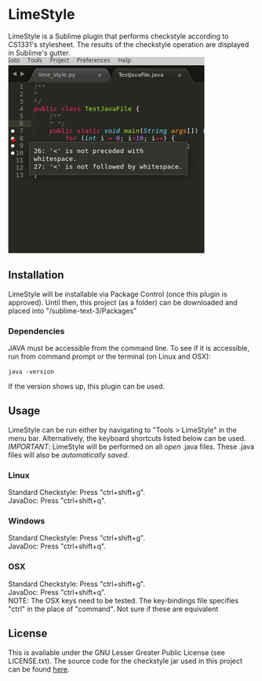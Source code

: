 # LimeStyle
LimeStyle is a Sublime plugin that performs checkstyle according to CS1331's stylesheet.
The results of the checkstyle operation are displayed in Sublime's gutter.  
![Screen shot](https://github.com/kauboy26/LimeStyle/blob/master/screen_shot.png)

## Installation
LimeStyle will be installable via Package Control (once this plugin is approved).
Until then, this project (as a folder) can be downloaded and placed into "/sublime-text-3/Packages"

### Dependencies
JAVA must be accessible from the command line. To see if it is accessible,
run from command prompt or the terminal (on Linux and OSX):
```
java -version
```
If the version shows up, this plugin can be used.

## Usage
LimeStyle can be run either by navigating to "Tools > LimeStyle" in the menu bar.
Alternatively, the keyboard shortcuts listed below can be used.  
*IMPORTANT*: LimeStyle will be performed on all *open* .java files. These .java
files will also be *automatically saved*.

### Linux
Standard Checkstyle: Press "ctrl+shift+g".  
JavaDoc: Press "ctrl+shift+q".

### Windows
Standard Checkstyle: Press "ctrl+shift+g".  
JavaDoc: Press "ctrl+shift+q".

### OSX
Standard Checkstyle: Press "ctrl+shift+g".  
JavaDoc: Press "ctrl+shift+q".  
NOTE: The OSX keys need to be tested. The key-bindings file specifies "ctrl" in
the place of "command". Not sure if these are equivalent

## License
This is available under the GNU Lesser Greater Public License (see LICENSE.txt).
The source code for the checkstyle jar used in this project can be found
[here](https://github.com/cs1331/checkstyle).